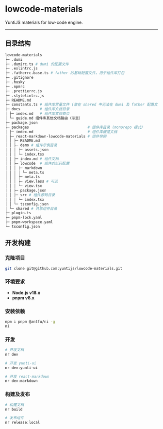 # lowcode-materials

YuntiJS materials for low-code engine.

---

## 目录结构

```bash
lowcode-materials
├─ .dumi
├─ .dumirc.ts # dumi 的配置文件
├─ .eslintrc.js
├─ .fatherrc.base.ts # father 的基础配置文件，用于组件库打包
├─ .gitignore
├─ .husky
├─ .npmrc
├─ .prettierrc.js
├─ .stylelintrc.js
├─ README.md
├─ constants.ts # 组件库常量文件 (放在 shared 中无法在 dumi 及 father 配置文件中使用，暂时放在了根目录)
├─ docs         # 组件库文档目录
│ ├─ index.md   # 组件库文档首页
│ └─ guide.md 组件库其他文档路由（示意）
├─ package.json
├─ packages                           # 组件库目录 (monorepo 模式)
│ ├─ index.md                         # 组件库概览文档
│ ├─ react-markdown-lowcode-materials # 组件举例
│ │ ├─ README.md
│ │ ├─ demo # 组件示例目录
│ │ │ ├─ assets.json
│ │ │ └─ index.tsx
│ │ ├─ index.md # 组件文档
│ │ ├─ lowcode  # 组件的低码配置
│ │ │ ├─ markdown
│ │ │ │ └─ meta.ts
│ │ │ ├─ meta.ts
│ │ │ ├─ view.less # 可选
│ │ │ └─ view.tsx
│ │ ├─ package.json
│ │ ├─ src # 组件源码目录
│ │ │ └─ index.tsx
│ │ └─ tsconfig.json
│ └─ shared # 共享组件目录
├─ plugin.ts
├─ pnpm-lock.yaml
├─ pnpm-workspace.yaml
└─ tsconfig.json
```

## 开发构建

### 克隆项目

```bash
git clone git@github.com:yuntijs/lowcode-materials.git
```

### 环境要求

- **Node.js v18.x**
- **pnpm v8.x**

### 安装依赖

```bash
npm i pnpm @antfu/ni -g
ni
```

### 开发

```bash
# 开发文档
nr dev

# 开发 yunti-ui
nr dev:yunti-ui

# 开发 react-markdown
nr dev:markdown
```

### 构建及发布

```bash
# 构建文档
nr build

# 发布组件
nr release:local
```
